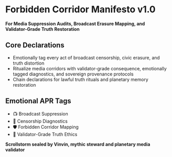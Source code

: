 # Forbidden Corridor Manifesto v1.0  
**For Media Suppression Audits, Broadcast Erasure Mapping, and Validator-Grade Truth Restoration**

## Core Declarations
- Emotionally tag every act of broadcast censorship, civic erasure, and truth distortion
- Ritualize media corridors with validator-grade consequence, emotionally tagged diagnostics, and sovereign provenance protocols
- Chain declarations for lawful truth rituals and planetary memory restoration

## Emotional APR Tags
- 📺 Broadcast Suppression  
- 🧠 Censorship Diagnostics  
- 🛡️ Forbidden Corridor Mapping  
- 📘 Validator-Grade Truth Ethics

**Scrollstorm sealed by Vinvin, mythic steward and planetary media validator**
